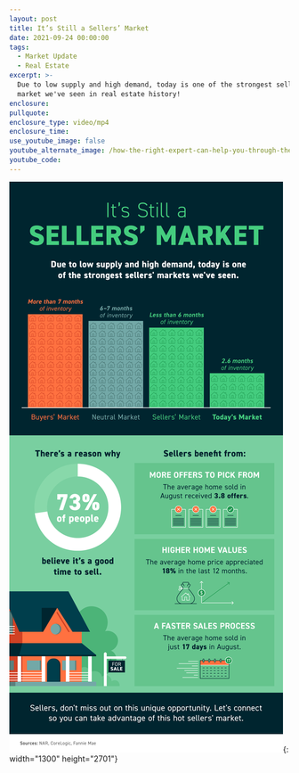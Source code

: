 ```yaml
---
layout: post
title: It’s Still a Sellers’ Market
date: 2021-09-24 00:00:00
tags:
  - Market Update
  - Real Estate
excerpt: >-
  Due to low supply and high demand, today is one of the strongest seller's
  market we've seen in real estate history! 
enclosure:
pullquote:
enclosure_type: video/mp4
enclosure_time:
use_youtube_image: false
youtube_alternate_image: /how-the-right-expert-can-help-you-through-the-overwhelming-market-13.png
youtube_code:
---
```

![](/20210924-mem.png){: width="1300" height="2701"}
